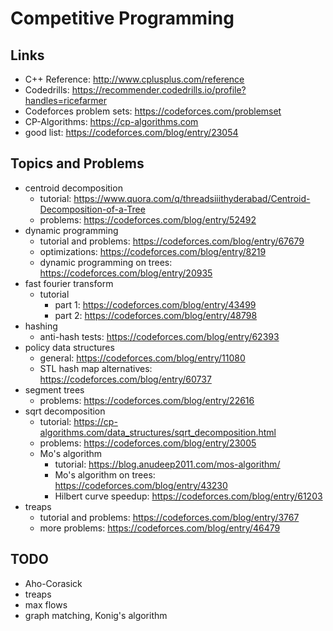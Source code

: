 # Competitive Programming

## Links
* C++ Reference: http://www.cplusplus.com/reference
* Codedrills: https://recommender.codedrills.io/profile?handles=ricefarmer
* Codeforces problem sets: https://codeforces.com/problemset
* CP-Algorithms: https://cp-algorithms.com
* good list: https://codeforces.com/blog/entry/23054

## Topics and Problems
* centroid decomposition
	* tutorial: https://www.quora.com/q/threadsiiithyderabad/Centroid-Decomposition-of-a-Tree
	* problems: https://codeforces.com/blog/entry/52492
* dynamic programming
	* tutorial and problems: https://codeforces.com/blog/entry/67679
	* optimizations: https://codeforces.com/blog/entry/8219
	* dynamic programming on trees: https://codeforces.com/blog/entry/20935
* fast fourier transform
	* tutorial
		* part 1: https://codeforces.com/blog/entry/43499
		* part 2: https://codeforces.com/blog/entry/48798
* hashing
	* anti-hash tests: https://codeforces.com/blog/entry/62393
* policy data structures
	* general: https://codeforces.com/blog/entry/11080
	* STL hash map alternatives: https://codeforces.com/blog/entry/60737
* segment trees
	* problems: https://codeforces.com/blog/entry/22616
* sqrt decomposition
	* tutorial: https://cp-algorithms.com/data_structures/sqrt_decomposition.html
	* problems: https://codeforces.com/blog/entry/23005
	* Mo's algorithm
		* tutorial: https://blog.anudeep2011.com/mos-algorithm/
		* Mo's algorithm on trees: https://codeforces.com/blog/entry/43230
		* Hilbert curve speedup: https://codeforces.com/blog/entry/61203
* treaps
	* tutorial and problems: https://codeforces.com/blog/entry/3767
	* more problems: https://codeforces.com/blog/entry/46479

## TODO
* Aho-Corasick
* treaps
* max flows
* graph matching, Konig's algorithm